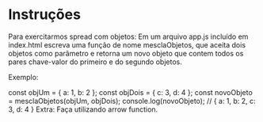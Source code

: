 # Instruções

Para exercitarmos spread com objetos:
Em um arquivo app.js incluído em index.html escreva uma função de nome mesclaObjetos, que aceita dois objetos como parâmetro e retorna um novo objeto que contem todos os pares chave-valor do primeiro e do segundo objetos.

Exemplo:

const objUm = { a: 1, b: 2 };
const objDois = { c: 3, d: 4 };
const novoObjeto = mesclaObjetos(objUm, objDois);
console.log(novoObjeto);
// { a: 1, b: 2, c: 3, d: 4 }
Extra: Faça utilizando arrow function.

